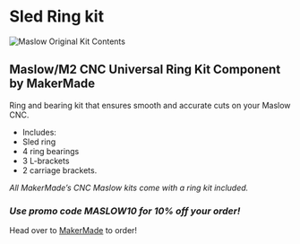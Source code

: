 # Sled Ring kit

![Maslow Original Kit Contents](https://raw.githubusercontent.com/MaslowCommunityGarden/CNC-Compression-Bit/Updates-August-2021/Ring_Kit)

## Maslow/M2 CNC Universal Ring Kit Component by MakerMade

Ring and bearing kit that ensures smooth and accurate cuts on your Maslow CNC.

* Includes: 
* Sled ring
* 4 ring bearings
* 3 L-brackets
* 2 carriage brackets.

*All MakerMade’s CNC Maslow kits come with a ring kit included.*

### ***Use promo code MASLOW10 for 10% off your order!***

Head over to [MakerMade](https://makermade.com/collections/all/products/maslow-m2-cnc-universal-ring-kit-component) to order!
